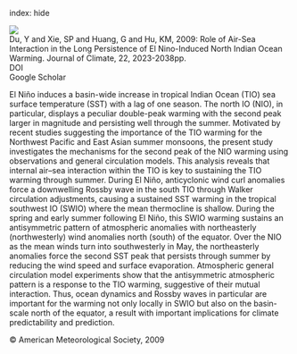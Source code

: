 index: hide

<div class="Citation">
    <div class="Citation-thumb CitationThumb-linked"  data-href="https://doi.org/10.1175/2008jcli2590.1">
      <img src="https://static.claimspace.cloud/climate-study-static/refs/thumbs/2/Du_et_al_2009-thumb.png" />
    </div>

  <div class="Citation-body">
    <div class="Citation-text">Du, Y and Xie, SP and Huang, G and Hu, KM, 2009: Role of Air-Sea Interaction in the Long Persistence of El Nino-Induced North Indian Ocean Warming. <span class="Article-journal">Journal of Climate, </span><span class="Article-volume">22, </span>2023-2038pp.</div>
    <div class="Citation-links">
      <div class="CitationLink" data-href="https://doi.org/10.1175/2008jcli2590.1">
        <div class="CitationLink-icon CitationLink-Doi"></div>
        <div class="CitationLink-text">DOI</div>
      </div>
      <div class="CitationLink" data-href="https://scholar.google.com/scholar?q=10.1175/2008jcli2590.1">
        <div class="CitationLink-icon CitationLink-Scholar"></div>
        <div class="CitationLink-text">Google Scholar</div>
      </div>
    </div>
  </div>
</div>

El Niño induces a basin-wide increase in tropical Indian Ocean (TIO) sea surface temperature (SST) with a lag of one season. The north IO (NIO), in particular, displays a peculiar double-peak warming with the second peak larger in magnitude and persisting well through the summer. Motivated by recent studies suggesting the importance of the TIO warming for the Northwest Pacific and East Asian summer monsoons, the present study investigates the mechanisms for the second peak of the NIO warming using observations and general circulation models. This analysis reveals that internal air–sea interaction within the TIO is key to sustaining the TIO warming through summer. During El Niño, anticyclonic wind curl anomalies force a downwelling Rossby wave in the south TIO through Walker circulation adjustments, causing a sustained SST warming in the tropical southwest IO (SWIO) where the mean thermocline is shallow. During the spring and early summer following El Niño, this SWIO warming sustains an antisymmetric pattern of atmospheric anomalies with northeasterly (northwesterly) wind anomalies north (south) of the equator. Over the NIO as the mean winds turn into southwesterly in May, the northeasterly anomalies force the second SST peak that persists through summer by reducing the wind speed and surface evaporation. Atmospheric general circulation model experiments show that the antisymmetric atmospheric pattern is a response to the TIO warming, suggestive of their mutual interaction. Thus, ocean dynamics and Rossby waves in particular are important for the warming not only locally in SWIO but also on the basin-scale north of the equator, a result with important implications for climate predictability and prediction.

<div class="Citation-copy">
&copy; American Meteorological Society, 2009
</div>
